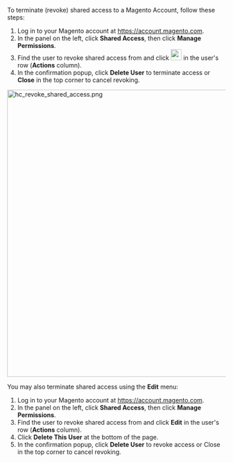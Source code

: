 To terminate (revoke) shared access to a Magento Account, follow these steps:

<ol><li>Log in to your Magento account at&nbsp;<a class="external-link" href="https://account.magento.com/" rel="nofollow">https://account.magento.com</a>.</li><li>In the panel on the left, click <strong>Shared Access</strong>, then click&nbsp;<strong>Manage Permissions</strong>.</li><li>Find the user to revoke shared access from and click <img alt="remove_icon.png" height="25" src="https://support.magento.com/hc/article_attachments/360016705431/remove_icon.png" width="25"/>&nbsp;in the user's row (<strong>Actions</strong> column).</li><li>In the confirmation popup, click <strong>Delete User</strong> to terminate access or <strong>Close</strong> in the top corner to cancel revoking.</li></ol>

<img alt="hc_revoke_shared_access.png" height="661" src="https://support.magento.com/hc/article_attachments/360016705571/hc_revoke_shared_access.png" width="700"/>

You may also terminate shared access using the __Edit__ menu:

1.   Log in to your Magento account at&nbsp;<a class="external-link" href="https://account.magento.com/" rel="nofollow">https://account.magento.com</a>.
2.   In the panel on the left, click __Shared Access__, then click&nbsp;__Manage Permissions__.
3.   Find the user to revoke shared access from and click __Edit__&nbsp;in the user's row (__Actions__ column).
4.   Click __Delete This User__ at the bottom of the page.
5.   In the confirmation popup, click __Delete User__ to revoke access or Close in the top corner to cancel revoking.&nbsp;